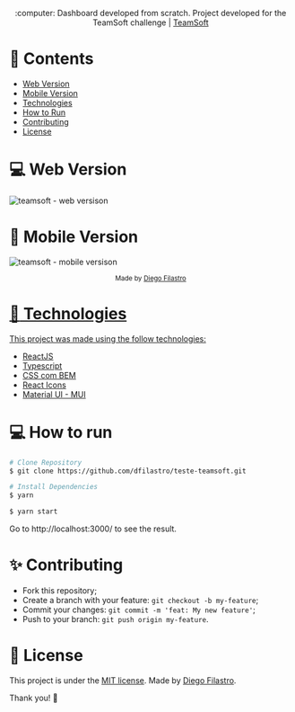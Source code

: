 <p align="center">
   :computer: Dashboard developed from scratch. Project developed for the TeamSoft challenge | <a href="https://teamsoft.com.br/">TeamSoft</a>
</p>

# 📌 Contents
- [Web Version](#computer-web-version)
- [Mobile Version](#-mobile-version)
- [Technologies](#rocket-technologies)
- [How to Run](#computer-how-to-run)
- [Contributing](#sparkles-contributing)
- [License](#page_facing_up-license)

# :computer: Web Version
![teamsoft - web versison](https://user-images.githubusercontent.com/90292951/181283243-fb8fc209-c146-4d36-9723-b339d1dd04c2.gif)

# 🥹 Mobile Version
![teamsoft - mobile versison](https://user-images.githubusercontent.com/90292951/181283436-d3e5f8c3-d899-45ba-8a3a-f36094d53188.gif)

<div align="center">
  <sub> Made by
    <a href="https://github.com/dfilastro">Diego Filastro
  </sub>
</div>

# :rocket: Technologies

This project was made using the follow technologies:

- [ReactJS](https://reactjs.org/)
- [Typescript](https://www.typescriptlang.org/)
- [CSS com BEM](http://getbem.com/)
- [React Icons](https://react-icons.github.io/react-icons/)
- [Material UI - MUI](https://mui.com/pt/)

# :computer: How to run

```bash
# Clone Repository
$ git clone https://github.com/dfilastro/teste-teamsoft.git
```

```bash
# Install Dependencies
$ yarn
```

```bash
$ yarn start
```

Go to http://localhost:3000/ to see the result.

# :sparkles: Contributing

- Fork this repository;
- Create a branch with your feature: `git checkout -b my-feature`;
- Commit your changes: `git commit -m 'feat: My new feature'`;
- Push to your branch: `git push origin my-feature`.

# :page_facing_up: License

This project is under the [MIT license](./LICENSE).
Made by [Diego Filastro](https://www.linkedin.com/in/dfilastro/).

Thank you! 🌠
